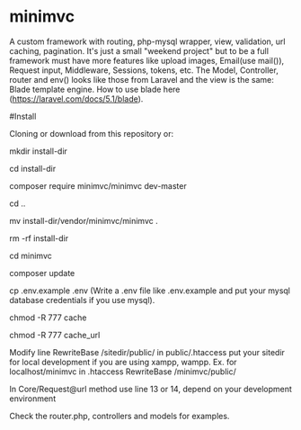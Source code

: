 # minimvc
A custom framework with routing, php-mysql wrapper, view, validation, url caching, pagination.
It's just a small "weekend project" but to be a full framework must have more features like upload images, Email(use mail()), Request input, Middleware, Sessions, tokens, etc. The Model, Controller, router and env() looks like those from Laravel and the view is the same: Blade template engine. How to use blade here (https://laravel.com/docs/5.1/blade).

#Install

Cloning or download from this repository or:

mkdir install-dir

cd install-dir

composer require minimvc/minimvc dev-master

cd ..

mv install-dir/vendor/minimvc/minimvc .

rm -rf install-dir

cd minimvc

composer update

cp .env.example .env (Write a .env file like .env.example and put your mysql database credentials if you use mysql).

chmod -R 777 cache

chmod -R 777 cache_url

Modify line RewriteBase /sitedir/public/ in public/.htaccess put your sitedir for local development if you are using xampp, wampp. Ex. for localhost/minimvc in .htaccess RewriteBase /minimvc/public/

In Core/Request@url method use line 13 or 14, depend on your development environment

Check the router.php, controllers and models for examples.
